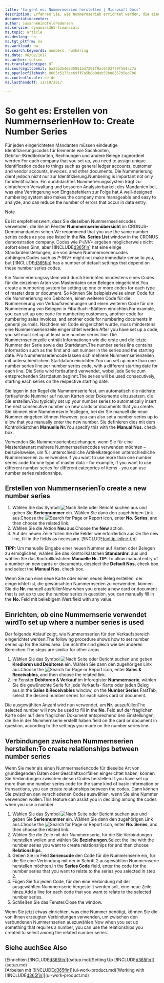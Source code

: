 ```yaml
---
title: 'So geht es: Nummernserien herstellen | Microsoft Docs'
description: Erfahren Sie, wie Nummernserieb errichtet werden, die eindeutigen ID Codes zu Konten und Belegen in Dynamics 365 Business edition zugewiesen werden.
documentationcenter: 
author: SusanneWindfeldPedersen
ms.service: dynamics365-financials
ms.topic: article
ms.devlang: na
ms.tgt_pltfrm: na
ms.workload: na
ms.search.keywords: numbers, numbering
ms.date: 06/02/2017
ms.author: solsen
ms.translationtype: HT
ms.sourcegitcommit: ba26b354d235981bd7291f9ac6402779f554ac7a
ms.openlocfilehash: 8605c5273ac69ff7a5b8b8dab59b0856795ed706
ms.contentlocale: de-de
ms.lasthandoff: 11/10/2017

---
```

# <a name="how-to-create-number-series"></a><span data-ttu-id="6e495-103">So geht es: Erstellen von Nummernserien</span><span class="sxs-lookup"><span data-stu-id="6e495-103">How to: Create Number Series</span></span>
<span data-ttu-id="6e495-104">Für jeden eingerichteten Mandanten müssen eindeutige Identifizierungscodes für Elemente wie Sachkonten, Debitor-/Kreditorkonten, Rechnungen und andere Belege zugeordnet werden.</span><span class="sxs-lookup"><span data-stu-id="6e495-104">For each company that you set up, you need to assign unique identification codes to things such as general ledger accounts, customer and vendor accounts, invoices, and other documents.</span></span> <span data-ttu-id="6e495-105">Die Nummerierung dient jedoch nicht nur zur Identifizierung.</span><span class="sxs-lookup"><span data-stu-id="6e495-105">Numbering is important not only for identification.</span></span> <span data-ttu-id="6e495-106">Ein durchdachtes Nummerierungssystem trägt zur einfacheren Verwaltung und besseren Analysierbarkeit des Mandanten bei, was eine Verringerung von Eingabefehlern zur Folge hat.</span><span class="sxs-lookup"><span data-stu-id="6e495-106">A well-designed numbering system also makes the company more manageable and easy to analyze, and can reduce the number of errors that occur in data entry.</span></span>

> [!NOTE]  
>   <span data-ttu-id="6e495-107">Es ist empfehlenswert, dass Sie dieselben Nummernseriencodes verwenden, die Sie im Fenster **Nummernserienübersicht** im CRONUS-Demomandanten sehen.</span><span class="sxs-lookup"><span data-stu-id="6e495-107">We recommend that you use the same number series codes as you see listed in the **No. Series List** window in the CRONUS demonstration company.</span></span> <span data-ttu-id="6e495-108">Codes wie *P-INV+* ergeben möglicherweis nicht sofort einen Sinn, aber [!INCLUDE[d365fin](includes/d365fin_md.md)] hat eine einige Standardeinstellungen, die von diesen Nummernseriencodes abhängen.</span><span class="sxs-lookup"><span data-stu-id="6e495-108">Codes such as *P-INV+* might not make immediate sense to you, but [!INCLUDE[d365fin](includes/d365fin_md.md)] has a number of default settings that depend on these number series codes.</span></span>

<span data-ttu-id="6e495-109">Ein Nummerierungssystem wird durch Einrichten mindestens eines Codes für die einzelnen Arten von Masterdaten oder Belegen eingerichtet.</span><span class="sxs-lookup"><span data-stu-id="6e495-109">You create a numbering system by setting up one or more codes for each type of master data or document.</span></span> <span data-ttu-id="6e495-110">So können Sie beispielsweise einen Code für die Nummerierung von Debitoren, einen weiteren Code für die Nummerierung von Verkaufsrechnungen und einen weiteren Code für die Nummerierung von Belegen in Fibu Buch.-Blättern einrichten.</span><span class="sxs-lookup"><span data-stu-id="6e495-110">For example, you can set up one code for numbering customers, another code for numbering sales invoices, and another code for numbering documents in general journals.</span></span> <span data-ttu-id="6e495-111">Nachdem ein Code eingerichtet wurde, muss mindestens eine Nummernserienzeile eingerichtet werden.</span><span class="sxs-lookup"><span data-stu-id="6e495-111">After you have set up a code, you set must set up at least one number series line.</span></span> <span data-ttu-id="6e495-112">Die Nummernserienzeile enthält Informationen wie die erste und die letzte Nummer der Serie sowie das Startdatum.</span><span class="sxs-lookup"><span data-stu-id="6e495-112">The number series line contains information such as the first and last number in the series and the starting date.</span></span> <span data-ttu-id="6e495-113">Pro Nummernseriencode lassen sich mehrere Nummernserienzeilen mit unterschiedlichem Startdatum einrichten.</span><span class="sxs-lookup"><span data-stu-id="6e495-113">You can set up more than one number series line per number series code, with a different starting date for each line.</span></span> <span data-ttu-id="6e495-114">Die Serie wird fortlaufend verwendet, wobei jede Serie zum entsprechenden Startdatum beginnt.</span><span class="sxs-lookup"><span data-stu-id="6e495-114">The series will be used consecutively, starting each series on the respective starting date.</span></span>

<span data-ttu-id="6e495-115">Sie legen in der Regel die Nummernserie fest, um automatisch die nächste fortlaufende Nummer auf neuen Karten oder Dokumente einzusetzen, die Sie erstellen.</span><span class="sxs-lookup"><span data-stu-id="6e495-115">You typically set up your number series to automatically insert the next consecutive number on new cards or documents that you create.</span></span> <span data-ttu-id="6e495-116">Sie können eine Nummernserie festlegen, bei der Sie manuell die neue Nummer eingeben können.</span><span class="sxs-lookup"><span data-stu-id="6e495-116">However, you can also set a number series up to allow that you manually enter the new number.</span></span> <span data-ttu-id="6e495-117">Sie definieren dies mit dem Kontrollkästchen **Manuelle Nr.**</span><span class="sxs-lookup"><span data-stu-id="6e495-117">You specify this with the **Manual Nos.** check box.</span></span>

<span data-ttu-id="6e495-118">Verwenden Sie Nummernserienbeziehungen, wenn Sie für eine Masterdatenart mehrere Nummernseriencodes verwenden möchten – beispielsweise, um für unterschiedliche Artikelkategorien unterschiedliche Nummernserien zu verwenden.</span><span class="sxs-lookup"><span data-stu-id="6e495-118">If you want to use more than one number series code for one type of master data - for example, if you want to use different number series for different categories of items - you can use number series relationships.</span></span>

## <a name="to-create-a-new-number-series"></a><span data-ttu-id="6e495-119">Erstellen von Nummernserien</span><span class="sxs-lookup"><span data-stu-id="6e495-119">To create a new number series</span></span>
1. <span data-ttu-id="6e495-120">Wählen Sie das Symbol ![Nach Seite oder Bericht suchen](media/ui-search/search_small.png "Nach Seite oder Bericht suchen") aus und geben Sie **Seriennummer** ein. Wählen Sie dann den zugehörigen Link aus.</span><span class="sxs-lookup"><span data-stu-id="6e495-120">Choose the ![Search for Page or Report](media/ui-search/search_small.png "Search for Page or Report icon") icon, enter **No. Series**, and then choose the related link.</span></span>
2. <span data-ttu-id="6e495-121">Wählen Sie die Aktion **Neu** aus.</span><span class="sxs-lookup"><span data-stu-id="6e495-121">Choose the **New** action.</span></span>
3. <span data-ttu-id="6e495-122">Auf der neuen Zeile füllen Sie die Felder wie erforderlich aus.</span><span class="sxs-lookup"><span data-stu-id="6e495-122">On the new line, fill in the fields as necessary.</span></span> [!INCLUDE[tooltip-inline-tip](includes/tooltip-inline-tip_md.md)]

<span data-ttu-id="6e495-123">**TIPP**: Um manuelle Eingabe einer neuen Nummer auf Karten oder Belegen zu ermöglichen, wählen Sie das Kontrollkästchen **Standardnr.** aus und wählen Sie das Kontrollkästchen **Manuelle Nr.**.</span><span class="sxs-lookup"><span data-stu-id="6e495-123">**TIP**: To allow manual entry of a number on new cards or documents, deselect the **Default Nos.** check box and select the **Manual Nos.** check box.</span></span>

<span data-ttu-id="6e495-124">Wenn Sie nun eine neue Karte oder einen neuen Beleg erstellen, der eingerichtet ist, die gewünschten Nummernserien zu verwenden, können Sie die **Nr.** manuell ausfüllen</span><span class="sxs-lookup"><span data-stu-id="6e495-124">Now when you create a new card or document that is set up to use the number series in question, you can manually fill in the **No.**</span></span> <span data-ttu-id="6e495-125">Feld mit beliebigem Wert.</span><span class="sxs-lookup"><span data-stu-id="6e495-125">field with any value.</span></span>  

## <a name="to-set-up-where-a-number-series-is-used"></a><span data-ttu-id="6e495-126">Einrichten, ob eine Nummernserie verwendet wird</span><span class="sxs-lookup"><span data-stu-id="6e495-126">To set up where a number series is used</span></span>
<span data-ttu-id="6e495-127">Der folgende Ablauf zeigt, wie Nummernserien für den Verkaufsbereich eingerichtet werden.</span><span class="sxs-lookup"><span data-stu-id="6e495-127">The following procedure shows how to set number series up for the Sales area.</span></span> <span data-ttu-id="6e495-128">Die Schritte sind gleich wie bei anderen Bereichen.</span><span class="sxs-lookup"><span data-stu-id="6e495-128">The steps are similar for other areas.</span></span>
1. <span data-ttu-id="6e495-129">Wählen Sie das Symbol ![Nach Seite oder Bericht suchen](media/ui-search/search_small.png "Nach Seite oder Bericht suchen") und geben **Kredioren und Debitoren** ein. Wählen Sie dann den zugehörigen Link aus.</span><span class="sxs-lookup"><span data-stu-id="6e495-129">Choose the ![Search for Page or Report](media/ui-search/search_small.png "Search for Page or Report icon") icon, enter **Sales & Receivables**, and then choose the related link.</span></span>
2. <span data-ttu-id="6e495-130">Im Fenster **Debitoren & Verkauf** im Inforegister **Nummernserie**, wählen Sie die gewünschte Serie für jede Verkaufs- Karte oder jeden Beleg aus.</span><span class="sxs-lookup"><span data-stu-id="6e495-130">In the **Sales & Receivables** window, on the **Number Series** FastTab, select the desired number series for each sales card or document.</span></span>

<span data-ttu-id="6e495-131">Die ausgewählten Anzahl wird nun verwendet, um **Nr.** auszufüllen</span><span class="sxs-lookup"><span data-stu-id="6e495-131">The selected number will now be used to fill in the **No.**</span></span> <span data-ttu-id="6e495-132">Feld auf der fraglichen Karte oder auf dem fraglichen Dokument entsprechend den Einstellungen, die Sie in der Nummernserie erstellt haben.</span><span class="sxs-lookup"><span data-stu-id="6e495-132">field on the card or document in question, according to the settings you made on the number series line.</span></span>

## <a name="to-create-relationships-between-number-series"></a><span data-ttu-id="6e495-133">Verbindungen zwischen Nummernserien herstellen:</span><span class="sxs-lookup"><span data-stu-id="6e495-133">To create relationships between number series</span></span>
<span data-ttu-id="6e495-134">Wenn Sie mehr als einen Nummernseriencode für dieselbe Art von grundlegenden Daten oder Geschäftsvorfällen eingerichtet haben, können Sie Verbindungen zwischen diesen Codes herstellen.</span><span class="sxs-lookup"><span data-stu-id="6e495-134">If you have set up more than one number series code for the same kind of basic information or transactions, you can create relationships between the codes.</span></span> <span data-ttu-id="6e495-135">Dann können Sie zwischen den verschiedenen Codes auswählen, wenn Sie eine Nummer verwenden wollen.</span><span class="sxs-lookup"><span data-stu-id="6e495-135">This feature can assist you in deciding among the codes when you use a number.</span></span>

1. <span data-ttu-id="6e495-136">Wählen Sie das Symbol ![Nach Seite oder Bericht suchen](media/ui-search/search_small.png "Nach Seite oder Bericht suchen") aus und geben Sie **Seriennummer** ein. Wählen Sie dann den zugehörigen Link aus.</span><span class="sxs-lookup"><span data-stu-id="6e495-136">Choose the ![Search for Page or Report](media/ui-search/search_small.png "Search for Page or Report icon") icon, enter **No. Series**, and then choose the related link.</span></span>
2. <span data-ttu-id="6e495-137">Wählen Sie die Zeile mit der Nummernserie, für die Sie Verbindungen herstellen wollen und wählen Sie **Beziehungen**.</span><span class="sxs-lookup"><span data-stu-id="6e495-137">Select the line with the number series you want to create relationships for and then choose **Relationships**.</span></span>
3. <span data-ttu-id="6e495-138">Geben Sie im Feld **Seriencode** den Code für die Nummernserie ein, für die Sie eine Verbindung mit der in Schritt 2 ausgewählten Nummernserie herstellen möchten.</span><span class="sxs-lookup"><span data-stu-id="6e495-138">In the **Series Code** field, enter the code for the number series that you want to relate to the series you selected in step 2.</span></span>
4. <span data-ttu-id="6e495-139">Fügen Sie für jeden Code, für den eine Verbindung mit der ausgewählten Nummernserie hergestellt werden soll, eine neue Zeile hinzu.</span><span class="sxs-lookup"><span data-stu-id="6e495-139">Add a line for each code that you want to relate to the selected number series.</span></span>
5. <span data-ttu-id="6e495-140">Schließen Sie das Fenster.</span><span class="sxs-lookup"><span data-stu-id="6e495-140">Close the window.</span></span>

<span data-ttu-id="6e495-141">Wenn Sie jetzt etwas einrichten, was eine Nummer benötigt, können Sie die von Ihnen erzeugten Verbindungen verwenden, um zwischen den verbundenen Nummernserien auszuwählen.</span><span class="sxs-lookup"><span data-stu-id="6e495-141">Now when you set up something that requires a number, you can use the relationships you created to select among the related number series.</span></span>

## <a name="see-also"></a><span data-ttu-id="6e495-142">Siehe auch</span><span class="sxs-lookup"><span data-stu-id="6e495-142">See Also</span></span>
<span data-ttu-id="6e495-143">[Einrichten [!INCLUDE[d365fin](includes/d365fin_md.md)]](setup.md)</span><span class="sxs-lookup"><span data-stu-id="6e495-143">[Setting Up [!INCLUDE[d365fin](includes/d365fin_md.md)]](setup.md)</span></span>  
<span data-ttu-id="6e495-144">[Arbeiten mit [!INCLUDE[d365fin](includes/d365fin_md.md)]](ui-work-product.md)</span><span class="sxs-lookup"><span data-stu-id="6e495-144">[Working with [!INCLUDE[d365fin](includes/d365fin_md.md)]](ui-work-product.md)</span></span>  


